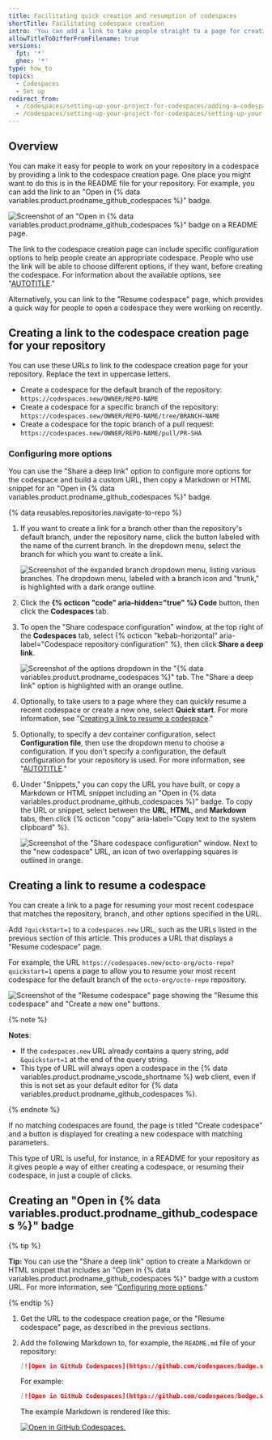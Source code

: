 ```yaml
---
title: Facilitating quick creation and resumption of codespaces
shortTitle: Facilitating codespace creation
intro: 'You can add a link to take people straight to a page for creating a codespace, with your choice of options preconfigured. Alternatively you can link to the "Resume codespace" page.'
allowTitleToDifferFromFilename: true
versions:
  fpt: '*'
  ghec: '*'
type: how_to
topics:
  - Codespaces
  - Set up
redirect_from:
  - /codespaces/setting-up-your-project-for-codespaces/adding-a-codespaces-badge
  - /codespaces/setting-up-your-project-for-codespaces/setting-up-your-repository/adding-a-codespaces-badge
---
```


## Overview

You can make it easy for people to work on your repository in a codespace by providing a link to the codespace creation page. One place you might want to do this is in the README file for your repository. For example, you can add the link to an "Open in {% data variables.product.prodname_github_codespaces %}" badge.

![Screenshot of an "Open in {% data variables.product.prodname_github_codespaces %}" badge on a README page.](/assets/images/help/codespaces/codespaces-badge-on-readme.png)

The link to the codespace creation page can include specific configuration options to help people create an appropriate codespace. People who use the link will be able to choose different options, if they want, before creating the codespace. For information about the available options, see "[AUTOTITLE](/codespaces/developing-in-a-codespace/creating-a-codespace-for-a-repository#creating-a-codespace-for-a-repository)."

Alternatively, you can link to the "Resume codespace" page, which provides a quick way for people to open a codespace they were working on recently.

## Creating a link to the codespace creation page for your repository

You can use these URLs to link to the codespace creation page for your repository. Replace the text in uppercase letters.

- Create a codespace for the default branch of the repository:
  `https://codespaces.new/OWNER/REPO-NAME`
- Create a codespace for a specific branch of the repository:
  `https://codespaces.new/OWNER/REPO-NAME/tree/BRANCH-NAME`
- Create a codespace for the topic branch of a pull request:
  `https://codespaces.new/OWNER/REPO-NAME/pull/PR-SHA`

### Configuring more options

You can use the "Share a deep link" option to configure more options for the codespace and build a custom URL, then copy a Markdown or HTML snippet for an "Open in {% data variables.product.prodname_github_codespaces %}" badge.

{% data reusables.repositories.navigate-to-repo %}
1. If you want to create a link for a branch other than the repository's default branch, under the repository name, click the button labeled with the name of the current branch. In the dropdown menu, select the branch for which you want to create a link.

   ![Screenshot of the expanded branch dropdown menu, listing various branches. The dropdown menu, labeled with a branch icon and "trunk," is highlighted with a dark orange outline.](/assets/images/help/codespaces/branch-drop-down.png)

1. Click the **{% octicon "code" aria-hidden="true" %} Code** button, then click the **Codespaces** tab.
1. To open the "Share codespace configuration" window, at the top right of the **Codespaces** tab, select {% octicon "kebab-horizontal" aria-label="Codespace repository configuration" %}, then click **Share a deep link**.

   ![Screenshot of the options dropdown in the "{% data variables.product.prodname_codespaces %}" tab. The "Share a deep link" option is highlighted with an orange outline.](/assets/images/help/codespaces/share-deep-link.png)

1. Optionally, to take users to a page where they can quickly resume a recent codespace or create a new one, select **Quick start**. For more information, see "[Creating a link to resume a codespace](#creating-a-link-to-resume-a-codespace)."
1. Optionally, to specify a dev container configuration, select **Configuration file**, then use the dropdown menu to choose a configuration. If you don't specify a configuration, the default configuration for your repository is used. For more information, see "[AUTOTITLE](/codespaces/setting-up-your-project-for-codespaces/adding-a-dev-container-configuration/introduction-to-dev-containers)."
1. Under "Snippets," you can copy the URL you have built, or copy a Markdown or HTML snippet including an "Open in {% data variables.product.prodname_github_codespaces %}" badge. To copy the URL or snippet, select between the **URL**, **HTML**, and **Markdown** tabs, then click {% octicon "copy" aria-label="Copy text to the system clipboard" %}.

   ![Screenshot of the "Share codespace configuration" window. Next to the "new codespace" URL, an icon of two overlapping squares is outlined in orange.](/assets/images/help/codespaces/copy-codespace-url.png)

## Creating a link to resume a codespace

You can create a link to a page for resuming your most recent codespace that matches the repository, branch, and other options specified in the URL.

Add `?quickstart=1` to a `codespaces.new` URL, such as the URLs listed in the previous section of this article. This produces a URL that displays a "Resume codespace" page.

For example, the URL `https://codespaces.new/octo-org/octo-repo?quickstart=1` opens a page to allow you to resume your most recent codespace for the default branch of the `octo-org/octo-repo` repository.

![Screenshot of the "Resume codespace" page showing the "Resume this codespace" and "Create a new one" buttons.](/assets/images/help/codespaces/resume-codespace.png)

{% note %}

**Notes**:

- If the `codespaces.new` URL already contains a query string, add `&quickstart=1` at the end of the query string.
- This type of URL will always open a codespace in the {% data variables.product.prodname_vscode_shortname %} web client, even if this is not set as your default editor for {% data variables.product.prodname_github_codespaces %}.

{% endnote %}

If no matching codespaces are found, the page is titled "Create codespace" and a button is displayed for creating a new codespace with matching parameters.

This type of URL is useful, for instance, in a README for your repository as it gives people a way of either creating a codespace, or resuming their codespace, in just a couple of clicks.

## Creating an "Open in {% data variables.product.prodname_github_codespaces %}" badge

{% tip %}

**Tip:** You can use the "Share a deep link" option to create a Markdown or HTML snippet that includes an "Open in {% data variables.product.prodname_github_codespaces %}" badge with a custom URL. For more information, see "[Configuring more options](#configuring-more-options)."

{% endtip %}

1. Get the URL to the codespace creation page, or the "Resume codespace" page, as described in the previous sections.
1. Add the following Markdown to, for example, the `README.md` file of your repository:

   ```markdown copy
   [![Open in GitHub Codespaces](https://github.com/codespaces/badge.svg)](URL)
   ```

   For example:

   ```markdown
   [![Open in GitHub Codespaces](https://github.com/codespaces/badge.svg)](https://codespaces.new/github/docs)
   ```

   The example Markdown is rendered like this:

   [![Open in GitHub Codespaces.](https://github.com/codespaces/badge.svg)](https://codespaces.new/github/docs)
